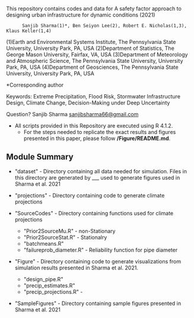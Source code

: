  This repository contains codes and data for A safety factor approach to designing urban infrastructure for dynamic conditions (2021)

          Sanjib Sharma(1)*, Ben Seiyon Lee(2), Robert E. Nicholas(1,3), Klaus Keller(1,4)

(1)Earth and Environmental Systems Institute, The Pennsylvania State University, University Park, PA, USA
(2)Department of Statistics, The George Mason University, Fairfax, VA, USA
(3)Department of Meteorology and Atmospheric Science, The Pennsylvania State University, University Park, PA, USA
(4)Department of Geosciences, The Pennsylvania State University, University Park, PA, USA

*Corresponding author

Keywords:
Extreme Precipitation, Flood Risk, Stormwater Infrastructure Design, 
Climate Change, Decision-Making under Deep Uncertainty

Question? Sanjib Sharma sanjibsharma66@gmail.com


* All scripts provided in this Repository are executed using  R 4.1.2.
    *  For the steps needed to replicate the exact results and figures presented in this paper, please follow **/Figure/README.md**.
    
Module Summary
--------------
* "dataset" - Directory containing all data needed for simulation. Files in this directory are generated by ___ used to generate figures used in Sharma et al. 2021
* "projections" - Directory containing code to generate climate projections 
* "SourceCodes" - Directory containing functions used for climate projections
  * "Prior2SourceMu.R" - non-Stationary
  * "Prior2SourceStat.R" - Stationalry
  * "batchmeans.R"
  * "failureprob_diameter.R" - Reliability function for pipe diameter
  
* "Figure" - Directory containing code to generate visualizations from simulation results presented in Sharma et al. 2021. 
  * "design_pipe.R"
  * "precip_estimates.R"
  * "precip_projections.R" - 
* "SampleFigures" - Directory containing sample figures presented in Sharma et al. 2021
  

